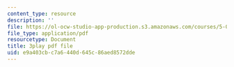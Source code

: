 ```yaml
---
content_type: resource
description: ''
file: https://ol-ocw-studio-app-production.s3.amazonaws.com/courses/5-08j-biological-chemistry-ii-spring-2016/e9a403cbc7a6440d645c86aed8572dde_vVkrHN-wnQM.pdf
file_type: application/pdf
resourcetype: Document
title: 3play pdf file
uid: e9a403cb-c7a6-440d-645c-86aed8572dde
---
```

